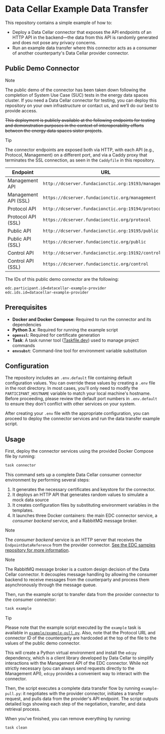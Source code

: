 # Data Cellar Example Data Transfer

This repository contains a simple example of how to:

* Deploy a Data Cellar connector that exposes the API endpoints of an HTTP API in the backend—the data from this API is randomly generated and does not pose any privacy concerns.
* Run an example data transfer where this connector acts as a consumer of another counterparty's Data Cellar provider connector.

## Public Demo Connector

> [!NOTE]  
> The public demo of the connector has been taken down following the completion of System Use Case (SUC) tests in the energy data spaces cluster. If you need a Data Cellar connector for testing, you can deploy this repository on your own infrastructure or contact us, and we’ll do our best to provide access.

~~This deployment is publicly available at the following endpoints for testing and demonstration purposes in the context of interoperability efforts between the energy data spaces sister projects~~.

> [!TIP]
> The connector endpoints are exposed both via HTTP, with each API (e.g., Protocol, Management) on a different port, and via a Caddy proxy that terminates the SSL connection, as seen in the `Caddyfile` in this repository.

| Endpoint | URL |
|----------------------------|---------------------------------------------------------------|
| Management API             | `http://dcserver.fundacionctic.org:19193/management` |
| Management API (SSL)       | `https://dcserver.fundacionctic.org/management` |
| Protocol API               | `http://dcserver.fundacionctic.org:19194/protocol` |
| Protocol API (SSL)         | `https://dcserver.fundacionctic.org/protocol` |
| Public API                 | `http://dcserver.fundacionctic.org:19195/public` |
| Public API (SSL)           | `https://dcserver.fundacionctic.org/public` |
| Control API                | `http://dcserver.fundacionctic.org:19192/control` |
| Control API (SSL)          | `https://dcserver.fundacionctic.org/control` |

The IDs of this public demo connector are the following:

```properties
edc.participant.id=datacellar-example-provider
edc.ids.id=datacellar-example-provider
```

## Prerequisites

- **Docker and Docker Compose**: Required to run the connector and its dependencies
- **Python 3.x**: Required for running the example script
- **`openssl`**: Required for certificate generation
- **Task**: A task runner tool ([Taskfile.dev](https://taskfile.dev)) used to manage project commands
- **`envsubst`**: Command-line tool for environment variable substitution

## Configuration

The repository includes an `.env.default` file containing default configuration values. You can override these values by creating a `.env` file in the root directory. In most cases, you'll only need to modify the `PARTICIPANT_HOSTNAME` variable to match your local machine's hostname. Before proceeding, please review the default port numbers in `.env.default` to ensure they don't conflict with other services on your system.

After creating your `.env` file with the appropriate configuration, you can proceed to deploy the connector services and run the data transfer example script.

## Usage

First, deploy the connector services using the provided Docker Compose file by running:

```bash
task connector
```

This command sets up a complete Data Cellar consumer connector environment by performing several steps:

1. It generates the necessary certificates and keystore for the connector.
2. It deploys an HTTP API that generates random values to simulate a mock data source
3. It creates configuration files by substituting environment variables in the templates.
4. It launches three Docker containers: the main EDC connector service, a _consumer backend_ service, and a RabbitMQ message broker.

> [!NOTE]
> The _consumer backend_ service is an HTTP server that receives the `EndpointDataReference` from the provider connector. [See the EDC samples repository for more information](https://github.com/eclipse-edc/Samples/blob/90c18cb9c1a0ecc09a6df273ce961f234a3c6153/transfer/transfer-02-consumer-pull/README.md).

> [!NOTE]
> The RabbitMQ message broker is a custom design decision of the Data Cellar connector. It decouples message handling by allowing the consumer backend to receive messages from the counterparty and process them asynchronously through the message queue.

Then, run the example script to transfer data from the provider connector to the consumer connector:

```bash
task example
```

> [!TIP]
> Please note that the example script executed by the `example` task is available in [`example/example-pull.py`](example/example-pull.py). Also, note that the Protocol URL and connector ID of the counterparty are hardcoded at the top of the file to the values of the public demo connector.

This will create a Python virtual environment and install the `edcpy` dependency, which is a client library developed by Data Cellar to simplify interactions with the Management API of the EDC connector. While not strictly necessary (you can always send requests directly to the Management API), `edcpy` provides a convenient way to interact with the connector.

Then, the script executes a complete data transfer flow by running `example-pull.py`: it negotiates with the provider connector, initiates a transfer request, and pulls data from the provider's API endpoint. The script outputs detailed logs showing each step of the negotiation, transfer, and data retrieval process.

When you've finished, you can remove everything by running:

```bash
task clean
```
